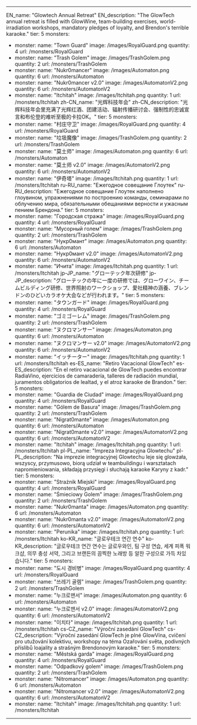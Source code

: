 ---

EN_name: "Glowtech Annual Retreat"
EN_description: "The GlowTech annual retreat is filled with GlowWine, team-building exercises, world-irradiation workshops, mandatory pledges of loyalty, and Brendon's terrible karaoke."
tier: 5
monsters:
  - monster:
    name: "Town Guard"
    image: /images/RoyalGuard.png
    quantity: 4
    url: /monsters/RoyalGuard
  - monster:
    name: "Trash Golem"
    image: /images/TrashGolem.png
    quantity: 2
    url: /monsters/TrashGolem
  - monster:
    name: "Nukr0mancer"
    image: /images/Automaton.png
    quantity: 6
    url: /monsters/Automaton
  - monster:
    name: "Nukr0mancer v2.0"
    image: /images/AutomatonV2.png
    quantity: 6
    url: /monsters/AutomatonV2
  - monster:
    name: "Itchitah"
    image: /images/Itchitah.png
    quantity: 1
    url: /monsters/Itchitah
zh-CN_name: "光辉科技年会"
zh-CN_description: "光辉科技年会里充满了光辉红酒、团建活动、辐射传播研讨会、强制性的忠诚宣言和布伦登的难听至极的卡拉OK。"
tier: 5
monsters:
  - monster:
    name: "村庄守卫"
    image: /images/RoyalGuard.png
    quantity: 4
    url: /monsters/RoyalGuard
  - monster:
    name: "垃圾魔像"
    image: /images/TrashGolem.png
    quantity: 2
    url: /monsters/TrashGolem
  - monster:
    name: "莫土师"
    image: /images/Automaton.png
    quantity: 6
    url: /monsters/Automaton
  - monster:
    name: "莫土师 v2.0"
    image: /images/AutomatonV2.png
    quantity: 6
    url: /monsters/AutomatonV2
  - monster:
    name: "伊奇塔"
    image: /images/Itchitah.png
    quantity: 1
    url: /monsters/Itchitah
ru-RU_name: "Ежегодное совещание Глоутек"
ru-RU_description: "Ежегодное совещание Глоутек наполнено глоувином, упражнениями по построению команды, семинарами по облучению мира, обязательными обещаниями верности и ужасным пением Брендона."
tier: 5
monsters:
  - monster:
    name: "Городская стража"
    image: /images/RoyalGuard.png
    quantity: 4
    url: /monsters/RoyalGuard
  - monster:
    name: "Мусорный голем"
    image: /images/TrashGolem.png
    quantity: 2
    url: /monsters/TrashGolem
  - monster:
    name: "Нукр0мант"
    image: /images/Automaton.png
    quantity: 6
    url: /monsters/Automaton
  - monster:
    name: "Нукр0мант v2.0"
    image: /images/AutomatonV2.png
    quantity: 6
    url: /monsters/AutomatonV2
  - monster:
    name: "Ичита"
    image: /images/Itchitah.png
    quantity: 1
    url: /monsters/Itchitah
jp-JP_name: "グローテック年次研修"
jp-JP_description: "グローテックの年に一度の研修では、グローワイン、チームビルディング研修、世界照射のワークショップ、愛社精神の涵養、ブレンドンのひどいカラオケ大会などが行われます。"
tier: 5
monsters:
  - monster:
    name: "タウンガード"
    image: /images/RoyalGuard.png
    quantity: 4
    url: /monsters/RoyalGuard
  - monster:
    name: "ゴミゴーレム"
    image: /images/TrashGolem.png
    quantity: 2
    url: /monsters/TrashGolem
  - monster:
    name: "ヌクロマンサー"
    image: /images/Automaton.png
    quantity: 6
    url: /monsters/Automaton
  - monster:
    name: "ヌクロマンサー v2.0"
    image: /images/AutomatonV2.png
    quantity: 6
    url: /monsters/AutomatonV2
  - monster:
    name: "イッチーター"
    image: /images/Itchitah.png
    quantity: 1
    url: /monsters/Itchitah
es-ES_name: "Retiro Vacacional GlowTech"
es-ES_description: "En el retiro vacacional de GlowTech puedes encontrar RadiaVino, ejercicios de camaradería, talleres de radiación mundial, juramentos obligatorios de lealtad, y el atroz karaoke de Brandon."
tier: 5
monsters:
  - monster:
    name: "Guardia de Ciudad"
    image: /images/RoyalGuard.png
    quantity: 4
    url: /monsters/RoyalGuard
  - monster:
    name: "Gólem de Basura"
    image: /images/TrashGolem.png
    quantity: 2
    url: /monsters/TrashGolem
  - monster:
    name: "Nigrat0mante"
    image: /images/Automaton.png
    quantity: 6
    url: /monsters/Automaton
  - monster:
    name: "Nigrat0mante v2.0"
    image: /images/AutomatonV2.png
    quantity: 6
    url: /monsters/AutomatonV2
  - monster:
    name: "Itchitah"
    image: /images/Itchitah.png
    quantity: 1
    url: /monsters/Itchitah
pl-PL_name: "Impreza Integracyjna Glowtechu"
pl-PL_description: "Na imprezie integracyjnej Glowtechu leje się glowżała, wszyscy, przymusowo, biorą udział w teambuildingu i warsztatach napromieniowania, składają przysięgi i słuchają karaoke Karyny z kadr."
tier: 5
monsters:
  - monster:
    name: "Strażnik Miejski"
    image: /images/RoyalGuard.png
    quantity: 4
    url: /monsters/RoyalGuard
  - monster:
    name: "Śmieciowy Golem"
    image: /images/TrashGolem.png
    quantity: 2
    url: /monsters/TrashGolem
  - monster:
    name: "Nukr0manta"
    image: /images/Automaton.png
    quantity: 6
    url: /monsters/Automaton
  - monster:
    name: "Nukr0manta v2.0"
    image: /images/AutomatonV2.png
    quantity: 6
    url: /monsters/AutomatonV2
  - monster:
    name: "Perunika"
    image: /images/Itchitah.png
    quantity: 1
    url: /monsters/Itchitah
ko-KR_name: "글로우테크 연간 연수"
ko-KR_description: "글로우테크 연간 연수는 글로우와인, 팀 구성 연습, 세계 피폭 워크샵, 의무 충성 서약, 그리고 브랜든의 끔찍한 노래방 등 알찬 구성으로 가득 차있습니다."
tier: 5
monsters:
  - monster:
    name: "도시 경비병"
    image: /images/RoyalGuard.png
    quantity: 4
    url: /monsters/RoyalGuard
  - monster:
    name: "쓰레기 골렘"
    image: /images/TrashGolem.png
    quantity: 2
    url: /monsters/TrashGolem
  - monster:
    name: "누크로맨서"
    image: /images/Automaton.png
    quantity: 6
    url: /monsters/Automaton
  - monster:
    name: "누크로맨서 v2.0"
    image: /images/AutomatonV2.png
    quantity: 6
    url: /monsters/AutomatonV2
  - monster:
    name: "이치타"
    image: /images/Itchitah.png
    quantity: 1
    url: /monsters/Itchitah
cs-CZ_name: "Výroční zasedání GlowTech"
cs-CZ_description: "Výroční zasedání GlowTech je plné GlowVína, cvičení pro utužování kolektivu, workshopy na téma Ozařování světa, podivných příslibů loajality a strašným Brendonovým karaoke."
tier: 5
monsters:
  - monster:
    name: "Městská garda"
    image: /images/RoyalGuard.png
    quantity: 4
    url: /monsters/RoyalGuard
  - monster:
    name: "Odpadkový golem"
    image: /images/TrashGolem.png
    quantity: 2
    url: /monsters/TrashGolem
  - monster:
    name: "Nitromancer"
    image: /images/Automaton.png
    quantity: 6
    url: /monsters/Automaton
  - monster:
    name: "Nitromancer v2.0"
    image: /images/AutomatonV2.png
    quantity: 6
    url: /monsters/AutomatonV2
  - monster:
    name: "Itchitah"
    image: /images/Itchitah.png
    quantity: 1
    url: /monsters/Itchitah
---